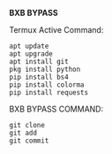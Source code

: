 **BXB BYPASS**

Termux Active Command:
```
apt update
apt upgrade
apt install git
pkg install python
pip install bs4
pip install colorma
pip install requests
```

BXB BYPASS COMMAND:
```
git clone
git add
git commit
```
